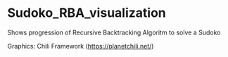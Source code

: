 # Sudoko_RBA_visualization
Shows progression of Recursive Backtracking Algoritm to solve a Sudoko

Graphics: Chili Framework (https://planetchili.net/)
